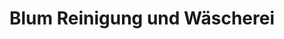 ---
title: "Blum Reinigung und Wäscherei"
url: /erlangen/blum-reinigung-und-waescherei/
shop: Wäscherei
---